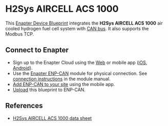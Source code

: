 # H2Sys AIRCELL ACS 1000

This [Enapter Device Blueprint](https://go.enapter.com/marketplace-readme) integrates the **H2Sys AIRCELL ACS 1000** air cooled hydrogen fuel cell system with [CAN bus](https://go.enapter.com/developers-enp-can). It also supports the Modbus TCP.

## Connect to Enapter

- Sign up to the Enapter Cloud using the [Web](https://cloud.enapter.com/) or mobile app ([iOS](https://apps.apple.com/app/id1388329910), [Android](https://play.google.com/store/apps/details?id=com.enapter&hl=en)).
- Use the [Enapter ENP-CAN](https://go.enapter.com/handbook-enp-can) module for physical connection. See [connection instructions](https://go.enapter.com/handbook-enp-can-conn) in the module manual.
- [Add ENP-CAN to your site](https://go.enapter.com/handbook-mobile-app) using the mobile app.
- [Upload](https://go.enapter.com/developers-upload-blueprint) this blueprint to ENP-CAN.

## References

- [H2Sys AIRCELL ACS 1000 data sheet](https://go.enapter.com/h2sys-aircell-acs1000)
